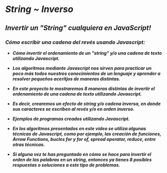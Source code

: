 # **_String ~ Inverso_**

## **_Invertir un "String" cualquiera en JavaScript!_**

### **_Cómo escribir una cadena del revés usando Javascript:_**

- **_Cómo invertir el ordenamiento de un "string" y/o una cadena de texto utilizando Javascript._**

- **_Los algoritmos mediante Javascript nos sirven para practicar un poco más todos nuestros conocimientos de un lenguaje y aprender a resolver pequeños aceritjos de maneras distintas._**

- **_En este proyecto te mostraremos 8 maneras distintas de invertir el ordenamiento de una cadena de texto utilizando Javascript._**

- **_Es decir, crearemos un efecto de string y/o cadena inversa, en donde sus caracteres se escriben al revés y/o en orden inverso._**

- **_Ejemplos de programas creados utilizando Javascript._**

- **_En los algoritmos presentados en este vídeo se utiliza algunas técnicas de Javascript, como por ejemplo, las creación de funciones, Arrow Functions, bucles for y for of, spread operator, reduce, entre otras técnicas._**

- **_Si alguna vez te has preguntado en cómo se hace para invertir el orden de las palabras en un string, entonces ya tienes 8 posibles respuestas o soluciones a este tipo de problemas._**
